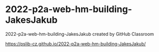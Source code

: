 # 2022-p2a-web-hm-building-JakesJakub
2022-p2a-web-hm-building-JakesJakub created by GitHub Classroom

https://pslib-cz.github.io/2022-p2a-web-hm-building-JakesJakub/
